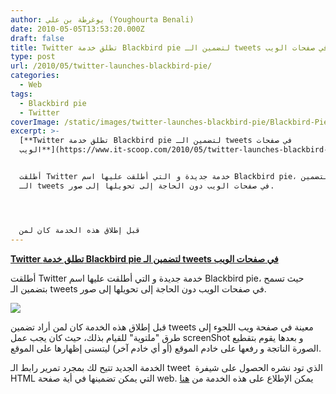 ```yaml
---
author: يوغرطة بن علي (Youghourta Benali)
date: 2010-05-05T13:53:20.000Z
draft: false
title: Twitter تطلق خدمة Blackbird pie لتضمين الـ tweets في صفحات الويب
type: post
url: /2010/05/twitter-launches-blackbird-pie/
categories:
  - Web
tags:
  - Blackbird pie
  - Twitter
coverImage: /static/images/twitter-launches-blackbird-pie/Blackbird-Pie.png
excerpt: >-
  [**Twitter تطلق خدمة Blackbird pie لتضمين الـ tweets في صفحات
  الويب**](https://www.it-scoop.com/2010/05/twitter-launches-blackbird-pie/)


  أطلقت Twitter خدمة جديدة و التي أطلقت عليها اسم Blackbird pie، حيث تسمح بتضمين
  الـ tweets في صفحات الويب دون الحاجة إلى تحويلها إلى صور.




  قبل إطلاق هذه الخدمة كان لمن
---
```

[**Twitter تطلق خدمة Blackbird pie لتضمين الـ tweets في صفحات الويب**](https://www.it-scoop.com/2010/05/twitter-launches-blackbird-pie/)

أطلقت Twitter خدمة جديدة و التي أطلقت عليها اسم Blackbird pie، حيث تسمح بتضمين الـ tweets في صفحات الويب دون الحاجة إلى تحويلها إلى صور.

![](/static/images/twitter-launches-blackbird-pie/Blackbird-Pie.png)

قبل إطلاق هذه الخدمة كان لمن أراد تضمين tweets معينة في صفحة ويب اللجوء إلى طرق "ملتوية" للقيام بذلك، حيث كان يجب عمل screenShot و بعدها يقوم بتقطيع الصورة الناتجة و رفعها على خادم الموقع (أو أي خادم آخر) ليتسنى إظهارها على الموقع.

الخدمة الجديد تتيح لك بمجرد تمرير رابط الـ tweet  الذي تود نشره الحصول على شيفرة HTML التي يمكن تضمينها في أية صفحة web. يمكن الإطلاع على هذه الخدمة من [هنا](http://media.twitter.com/blackbird-pie/)
